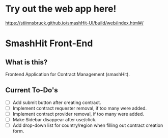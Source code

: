 # Try out the web app here!
https://stiinnsbruck.github.io/smashHit-UI/build/web/index.html#/

# SmashHit Front-End

## What is this?
Frontend Application for Contract Management (smashHit).

## Current To-Do's
- [ ] Add submit button after creating contract.
- [ ] Implement contract requester removal, if too many were added.
- [ ] Implement contract provider removal, if too many were added.
- [ ] Make Sidebar disappear after use/click.
- [ ] Add drop-down list for country/region when filling out contract creation form.
